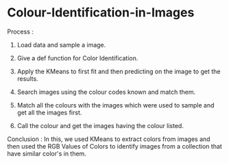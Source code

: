 # Colour-Identification-in-Images

Process :
1. Load data and sample a image.

2. Give a def function for Color Identification.

3. Apply the KMeans to first fit and then predicting on the image to get the results.

4. Search images using the colour codes known and match them.

5. Match all the colours with the images which were used to sample and get all the images first.

6. Call the colour and get the images having the colour listed.

Conclusion :
In this, we used KMeans to extract colors from images and then used the RGB Values of Colors to identify images from a collection that have similar color's in them.
